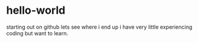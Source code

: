 # hello-world
starting out on github lets see where i end up
i have very little experiencing coding but want to learn.
